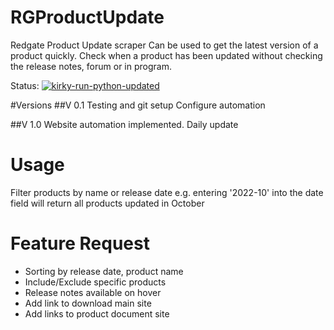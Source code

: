 # RGProductUpdate
Redgate Product Update scraper
Can be used to get the latest version of a product quickly. 
Check when a product has been updated without checking the release notes, forum or in program.

Status:
[![kirky-run-python-updated](https://github.com/rekirky/RGProductUpdate/actions/workflows/pythonaction.yml/badge.svg)](https://github.com/rekirky/RGProductUpdate/actions/workflows/pythonaction.yml)

#Versions
##V 0.1 
Testing and git setup
Configure automation 

##V 1.0
Website automation implemented. 
Daily update


# Usage
Filter products by name or release date
e.g. entering '2022-10' into the date field will return all products updated in October


# Feature Request
* Sorting by release date, product name
* Include/Exclude specific products
* Release notes available on hover
* Add link to download main site
* Add links to product document site